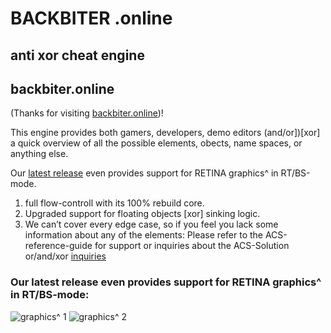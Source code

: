# BACKBITER .online 
## anti xor cheat engine
## backbiter.online
(Thanks for visiting [backbiter.online](https://www.backbiter.online))!

This engine provides both gamers, developers, demo editors (and/or])[xor] a quick overview of all the possible elements, 
obects, name spaces, or anything else. 

Our [latest release](https://github.com/fast-hold/backbiter/releases/tag/latest) even provides support for RETINA graphics^ in RT/BS-mode.
1. full flow-controll with its 100% rebuild core.
2. Upgraded support for floating objects [xor] sinking logic.
3. We can’t cover every edge case, so if you feel you lack some information about any of the elements: 
Please refer to the ACS-reference-guide for support or inquiries about the ACS-Solution or/and/xor [inquiries](https://anubischeats.net/acs/#features)

### Our latest release even provides support for RETINA graphics^ in RT/BS-mode:


![graphics^](https://user-images.githubusercontent.com/114263485/202911822-dfe8ab49-086a-400f-a0f3-1e545ae84ef5.jpg) 1
![graphics^](https://user-images.githubusercontent.com/114263485/202911826-c9b6eb54-5757-4361-acf0-9c688e0c6245.jpg) 2
